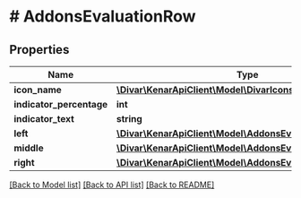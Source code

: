 # # AddonsEvaluationRow

## Properties

Name | Type | Description | Notes
------------ | ------------- | ------------- | -------------
**icon_name** | [**\Divar\KenarApiClient\Model\DivarIconsIconName**](DivarIconsIconName.md) |  | [optional]
**indicator_percentage** | **int** |  | [optional]
**indicator_text** | **string** |  | [optional]
**left** | [**\Divar\KenarApiClient\Model\AddonsEvaluationRowSection**](AddonsEvaluationRowSection.md) |  | [optional]
**middle** | [**\Divar\KenarApiClient\Model\AddonsEvaluationRowSection**](AddonsEvaluationRowSection.md) |  | [optional]
**right** | [**\Divar\KenarApiClient\Model\AddonsEvaluationRowSection**](AddonsEvaluationRowSection.md) |  | [optional]

[[Back to Model list]](../../README.md#models) [[Back to API list]](../../README.md#endpoints) [[Back to README]](../../README.md)
